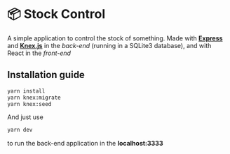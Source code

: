 # 📦 Stock Control

A simple application to control the stock of something.
Made with [**Express**](https://expressjs.com/) and [**Knex.js**](http://knexjs.org/) in the *back-end* (running in a SQLite3 database),
and with React in the *front-end*

## Installation guide

```bash
yarn install
yarn knex:migrate
yarn knex:seed
```
And just use 
```bash
yarn dev
```
to run the back-end application in the **localhost:3333**
